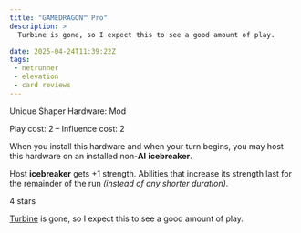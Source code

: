 ```yaml
---
title: "GAMEDRAGON™ Pro"
description: >
  Turbine is gone, so I expect this to see a good amount of play.

date: 2025-04-24T11:39:22Z
tags:
 - netrunner
 - elevation
 - card reviews
---
```


<card-frame name="gamedragon" side="runner" stars="3" src="https://cdn.ewie.online/20250424114250-Image.jpeg">

<div class="visually-hidden" id="card-name-gamedragon">

Unique Shaper Hardware: Mod

Play cost: 2 – Influence cost: 2

When you install this hardware and when your turn begins, you may host this hardware on an installed non-**AI** **icebreaker**.

Host **icebreaker** gets +1 strength. Abilities that increase its strength last for the remainder of the run _(instead of any shorter duration)_.

4 stars

</div>

</card-frame>

<script type="module" src="/assets/js/components/card-frame.js"></script>

[Turbine](https://netrunnerdb.com/en/card/33090) is gone, so I expect this to see a good amount of play.

